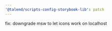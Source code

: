 ```yaml
---
'@talend/scripts-config-storybook-lib': patch
---
```


fix: downgrade msw to let icons work on localhost
